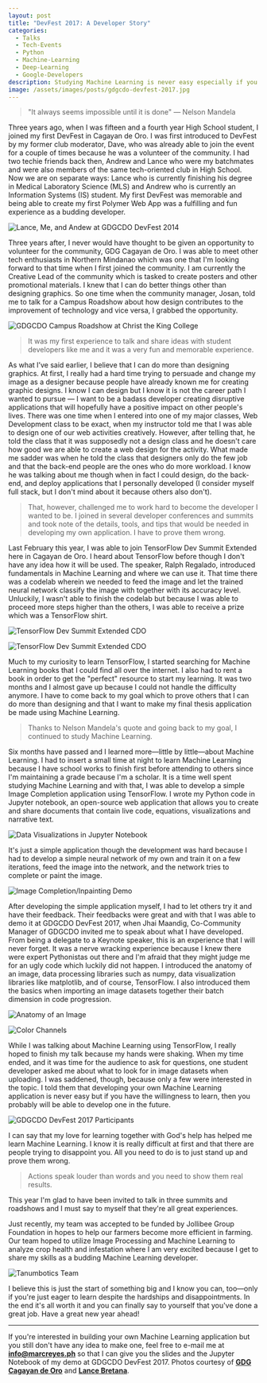 ```yaml
---
layout: post
title: "DevFest 2017: A Developer Story"
categories:
  - Talks
  - Tech-Events
  - Python
  - Machine-Learning
  - Deep-Learning
  - Google-Developers
description: Studying Machine Learning is never easy especially if you don't have the patience, willingness, and openness to learning. Learn more about how I started studying Machine Learning to having my first keynote at GDGCDO DevFest 2017.
image: /assets/images/posts/gdgcdo-devfest-2017.jpg
---
```


> "It always seems impossible until it is done" &mdash; Nelson Mandela

Three years ago, when I was fifteen and a fourth year High School student, I joined my first DevFest in Cagayan de Oro. I was first introduced to DevFest by my former club moderator, Dave, who was already able to join the event for a couple of times because he was a volunteer of the community. I had two techie friends back then, Andrew and Lance who were my batchmates and were also members of the same tech-oriented club in High School. Now we are on separate ways: Lance who is currently finishing his degree in Medical Laboratory Science (MLS) and Andrew who is currently an Information Systems (IS) student. My first DevFest was memorable and being able to create my first Polymer Web App was a fulfilling and fun experience as a budding developer. 

![Lance, Me, and Andew at GDGCDO DevFest 2014](/assets/images/posts/body/dv-7.jpg "Lance, Me, and Andew at GDGCDO DevFest 2014")

Three years after, I never would have thought to be given an opportunity to volunteer for the community, GDG Cagayan de Oro. I was able to meet other tech enthusiasts in Northern Mindanao which was one that I'm looking forward to that time when I first joined the community. I am currently the Creative Lead of the community which is tasked to create posters and other promotional materials. I knew that I can do better things other than designing graphics. So one time when the community manager, Josan, told me to talk for a Campus Roadshow about how design contributes to the improvement of technology and vice versa, I grabbed the opportunity. 

![GDGCDO Campus Roadshow at Christ the King College](/assets/images/posts/body/dv-1.jpg "GDGCDO Campus Roadshow at Christ the King College")

> It was my first experience to talk and share ideas with student developers like me and it was a very fun and memorable experience. 

As what I’ve said earlier, I believe that I can do more than designing graphics. At first, I really had a hard time trying to persuade and change my image as a designer because people have already known me for creating graphic designs. I know I can design but I know it is not the career path I wanted to pursue &mdash; I want to be a badass developer creating disruptive applications that will hopefully have a positive impact on other people's lives. There was one time when I entered into one of my major classes, Web Development class to be exact, when my instructor told me that I was able to design one of our web activities creatively. However, after telling that, he told the class that it was supposedly not a design class and he doesn't care how good we are able to create a web design for the activity. What made me sadder was when he told the class that designers only do the few job and that the back-end people are the ones who do more workload. I know he was talking about me though when in fact I could design, do the back-end, and deploy applications that I personally developed (I consider myself full stack, but I don't mind about it because others also don't).

> That, however, challenged me to work hard to become the developer I wanted to be. I joined in several developer conferences and summits and took note of the details, tools, and tips that would be needed in developing my own application. I have to prove them wrong.

Last February this year, I was able to join TensorFlow Dev Summit Extended here in Cagayan de Oro. I heard about TensorFlow before though I don't have any idea how it will be used. The speaker, Ralph Regalado, introduced fundamentals in Machine Learning and where we can use it. That time there was a codelab wherein we needed to feed the image and let the trained neural network classify the image with together with its accuracy level. Unluckily, I wasn't able to finish the codelab but because I was able to proceed more steps higher than the others, I was able to receive a prize which was a TensorFlow shirt. 

![TensorFlow Dev Summit Extended CDO](/assets/images/posts/body/dv-2.jpg "TensorFlow Dev Summit Extended CDO")

![TensorFlow Dev Summit Extended CDO](/assets/images/posts/body/dv-4.jpg "TensorFlow Dev Summit Extended CDO")

Much to my curiosity to learn TensorFlow, I started searching for Machine Learning books that I could find all over the internet. I also had to rent a book in order to get the "perfect" resource to start my learning. It was two months and I almost gave up because I could not handle the difficulty anymore. I have to come back to my goal which to prove others that I can do more than designing and that I want to make my final thesis application be made using Machine Learning. 

> Thanks to Nelson Mandela's quote and going back to my goal, I continued to study Machine Learning.

Six months have passed and I learned more&mdash;little by little&mdash;about Machine Learning. I had to insert a small time at night to learn Machine Learning because I have school works to finish first before attending to others since I'm maintaining a grade because I'm a scholar. It is a time well spent studying Machine Learning and with that, I was able to develop a simple Image Completion application using TensorFlow. I wrote my Python code in Jupyter notebook, an open-source web application that allows you to create and share documents that contain live code, equations, visualizations and narrative text. 

![Data Visualizations in Jupyter Notebook](/assets/images/posts/body/dv-10.jpg "Data Visualizations in Jupyter Notebook")

It's just a simple application though the development was hard because I had to develop a simple neural network of my own and train it on a few iterations, feed the image into the network, and the network tries to complete or paint the image.

![Image Completion/Inpainting Demo](/assets/images/posts/body/dv-9.jpg "Image Completion/Inpainting Demo")

After developing the simple application myself, I had to let others try it and have their feedback. Their feedbacks were great and with that I was able to demo it at GDGCDO DevFest 2017, when Jhai Maandig, Co-Community Manager of GDGCDO invited me to speak about what I have developed. From being a delegate to a Keynote speaker, this is an experience that I will never forget. It was a nerve wracking experience because I knew there were expert Pythonistas out there and I'm afraid that they might judge me for an ugly code which luckily did not happen. I introduced the anatomy of an image, data processing libraries such as numpy, data visualization libraries like matplotlib, and of course, TensorFlow. I also introduced them the basics when importing an image datasets together their batch dimension in code progression.

![Anatomy of an Image](/assets/images/posts/body/dv-11.jpg "Anatomy of an Image") 

![Color Channels](/assets/images/posts/body/dv-12.jpg "Color Channels")

While I was talking about Machine Learning using TensorFlow, I really hoped to finish my talk because my hands were shaking. When my time ended, and it was time for the audience to ask for questions, one student developer asked me about what to look for in image datasets when uploading. I was saddened, though, because only a few were interested in the topic. I told them that developing your own Machine Learning application is never easy but if you have the willingness to learn, then you probably will be able to develop one in the future.

![GDGCDO DevFest 2017 Participants](/assets/images/posts/body/dv-6.jpg "GDGCDO DevFest 2017 Participants")

I can say that my love for learning together with God's help has helped me learn Machine Learning. I know it is really difficult at first and that there are people trying to disappoint you. All you need to do is to just stand up and prove them wrong. 

> Actions speak louder than words and you need to show them real results. 

This year I'm glad to have been invited to talk in three summits and roadshows and I must say to myself that they're all great experiences. 

Just recently, my team was accepted to be funded by Jollibee Group Foundation in hopes to help our farmers become more efficient in farming. Our team hoped to utilize Image Processing and Machine Learning to analyze crop health and infestation where I am very excited because I get to share my skills as a budding Machine Learning developer.

![Tanumbotics Team](/assets/images/posts/body/jfep-3.jpg "Tanumbotics Team")

I believe this is just the start of something big and I know you can, too&mdash;only if you're just eager to learn despite the hardships and disappointments. In the end it's all worth it and you can finally say to yourself that you've done a great job. Have a great new year ahead!

---

If you're interested in building your own Machine Learning application but you still don't have any idea to make one, feel free to e-mail me at **[info@marcreyes.ph](mailto:info@marcreyes.ph)** so that I can give you the slides and the Jupyter Notebook of my demo at GDGCDO DevFest 2017. Photos courtesy of **[GDG Cagayan de Oro](https://www.facebook.com/gdgcdo)** and **[Lance Bretana](https://plus.google.com/110120994189360187048)**.
